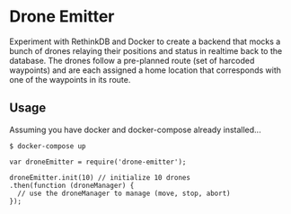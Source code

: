 # Drone Emitter

Experiment with RethinkDB and Docker to create a backend that mocks a bunch of 
drones relaying their positions and status in realtime back to the database. 
The drones follow a pre-planned route (set of harcoded waypoints) and are each 
assigned a home location that corresponds with one of the waypoints in its route.

## Usage

Assuming you have docker and docker-compose already installed...

```
$ docker-compose up
```

```
var droneEmitter = require('drone-emitter');

droneEmitter.init(10) // initialize 10 drones
.then(function (droneManager) {
  // use the droneManager to manage (move, stop, abort)
}); 
```